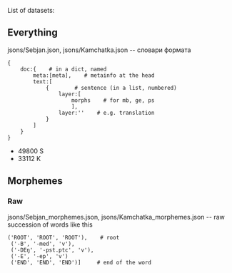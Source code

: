 List of datasets:

## Everything

jsons/Sebjan.json, jsons/Kamchatka.json -- словари формата

```
{
    doc:{    # in a dict, named
        meta:[meta],    # metainfo at the head
        text:[
            {        # sentence (in a list, numbered)
                layer:[
                    morphs    # for mb, ge, ps
                    ],
                layer:''    # e.g. translation
            }
        ]
    }
}
```

- 49800 S
- 33112 K



## Morphemes

### Raw

jsons/Sebjan_morphemes.json, jsons/Kamchatka_morphemes.json -- raw succession of words like this

```
('ROOT', 'ROOT', 'ROOT'),    # root
 ('-B', '-med', 'v'),
 ('-DEŋ', '-pst.ptc', 'v'),
 ('-E', '-ep', 'v')
 ('END', 'END', 'END')]     # end of the word
 ```

